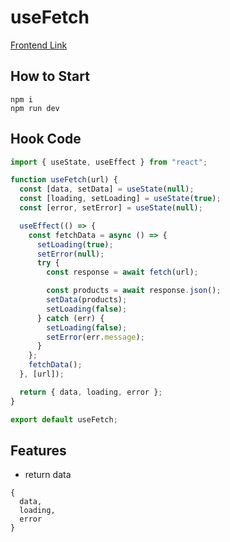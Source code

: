 # useFetch
[Frontend Link](https://joyful-conkies-20bd1a.netlify.app/)

## How to Start
```
npm i 
npm run dev
```
## Hook Code

```js
import { useState, useEffect } from "react";

function useFetch(url) {
  const [data, setData] = useState(null);
  const [loading, setLoading] = useState(true);
  const [error, setError] = useState(null);

  useEffect(() => {
    const fetchData = async () => {
      setLoading(true);
      setError(null);
      try {
        const response = await fetch(url);

        const products = await response.json();
        setData(products);
        setLoading(false);
      } catch (err) {
        setLoading(false);
        setError(err.message);
      }
    };
    fetchData();
  }, [url]);

  return { data, loading, error };
}

export default useFetch;
```
## Features
- return data
```
{
  data,
  loading,
  error
}
```
